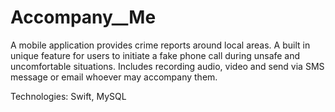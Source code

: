 # Accompany__Me
A mobile application provides crime reports around local areas.  A built in unique feature for users to initiate a fake phone call during unsafe and uncomfortable situations. Includes recording audio, video and  send via SMS message or email whoever may accompany them. 

Technologies: Swift, MySQL 
